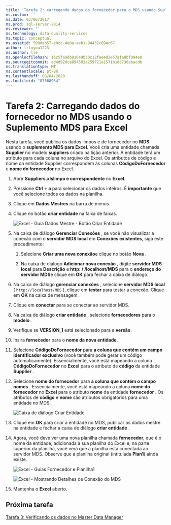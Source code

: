 ```yaml
---
title: 'Tarefa 2: carregando dados do fornecedor para o MDS usando Suplemento MDS para Excel | Microsoft Docs'
ms.custom: ''
ms.date: 03/06/2017
ms.prod: sql-server-2014
ms.reviewer: ''
ms.technology: data-quality-services
ms.topic: conceptual
ms.assetid: 598deb57-e0cc-4e0a-aeb1-94432c094c67
author: lrtoyou1223
ms.author: lle
ms.openlocfilehash: 16c5fa9db81649b30c12fae4d2e57afa8bf094e8
ms.sourcegitcommit: ad4d92dce894592a259721a1571b1d8736abacdb
ms.translationtype: MT
ms.contentlocale: pt-BR
ms.lasthandoff: 08/04/2020
ms.locfileid: "87568954"
---
```

# <a name="task-2-uploading-supplier-data-to-mds-using-mds-add-in-for-excel"></a>Tarefa 2: Carregando dados do fornecedor no MDS usando o Suplemento MDS para Excel
  Nesta tarefa, você publica os dados limpos e de fornecedor no **MDS** usando o **suplemento MDS para Excel**. Você cria uma entidade chamada **Supplier** no modelo **suppliers** criado na lição anterior. A entidade terá um atributo para cada coluna no arquivo do Excel. Os atributos de código e nome da entidade Supplier correspondem às colunas **CódigoDoFornecedor** e **nome do fornecedor** no Excel.  
  
1.  Abrir **Suppliers.xlslimpo e correspondente** no **Excel**.  
  
2.  Pressione **Ctrl + a** para selecionar os dados inteiros. É **importante** que você selecione todos os dados na planilha.  
  
3.  Clique em **Dados Mestres** na barra de menus.  
  
4.  Clique no botão **criar entidade** na faixa de faixas.  
  
     ![Excel - Guia Dados Mestre - Botão Criar Entidade](../../2014/tutorials/media/et-ulingsdtomdsusingmdsaddinforexcel-01.jpg "Excel - Guia Dados Mestre - Botão Criar Entidade")  
  
5.  Na caixa de diálogo **Gerenciar Conexões** , se você não visualizar a conexão com o **servidor MDS local** em **Conexões existentes**, siga este procedimento:  
  
    1.  Selecione **Criar uma nova conexão**e clique no botão **Nova** .  
  
    2.  Na caixa de diálogo **Adicionar nova conexão** , digite **servidor MDS local** para **Descrição** e **http: \/ /localhost/MDS** para o **endereço do servidor MDS**e clique em **OK** para fechar a caixa de diálogo.  
  
6.  Na caixa de diálogo **gerenciar conexões** , selecione **servidor MDS local** ( `http://localhost/MDS` ), clique em **testar** para testar a conexão. Clique em **OK** na caixa de mensagem.  
  
7.  Clique em **conectar** para se conectar ao servidor MDS.  
  
8.  Na caixa de diálogo **criar entidade** , selecione **fornecedores** para o **modelo**.  
  
9. Verifique se **VERSION_1** está selecionado para a **versão**.  
  
10. Insira **fornecedor** para o **nome da nova entidade**.  
  
11. Selecione **CódigoDoFornecedor** para **a coluna que contém um campo identificador exclusivo** (você também pode gerar um código automaticamente). Essencialmente, você está mapeando a coluna **CódigoDoFornecedor** no **Excel** para o atributo de **código** da entidade **Supplier** .  
  
12. Selecione **nome do fornecedor** para **a coluna que contém o campo nomes** . Essencialmente, você está mapeando a coluna **nome do fornecedor** no **Excel** para o atributo **nome** da entidade **fornecedor** . Os atributos de **código** e **nome** são atributos obrigatórios para uma entidade no MDS.  
  
     ![Caixa de diálogo Criar Entidade](../../2014/tutorials/media/et-ulingsdtomdsusingmdsaddinforexcel-02.jpg "Caixa de diálogo Criar Entidade")  
  
13. Clique em **OK** para criar a entidade no MDS, publicar os dados mestre na entidade e fechar a caixa de diálogo **criar entidade** .  
  
14. Agora, você deve ver uma nova planilha chamada **fornecedor**, que é o nome da entidade, adicionada à sua planilha do Excel e, na parte superior da planilha, você verá que a planilha está conectada ao servidor MDS. Observe que a planilha original (intitulada **Plan1**) ainda existe.  
  
     ![Excel - Guias Fornecedor e Planilha1](../../2014/tutorials/media/et-ulingsdtomdsusingmdsaddinforexcel-03.jpg "Excel - Guias Fornecedor e Planilha1")  
  
     ![Excel - Mostrando Detalhes de Conexão do MDS](../../2014/tutorials/media/et-ulingsdtomdsusingmdsaddinforexcel-04.jpg "Excel - Mostrando Detalhes de Conexão do MDS")  
  
15. Mantenha o **Excel** aberto.  
  
## <a name="next-task"></a>Próxima tarefa  
 [Tarefa 3: Verificando os dados no Master Data Manager](../../2014/tutorials/task-3-verifying-the-data-in-master-data-manager.md)  
  
  
